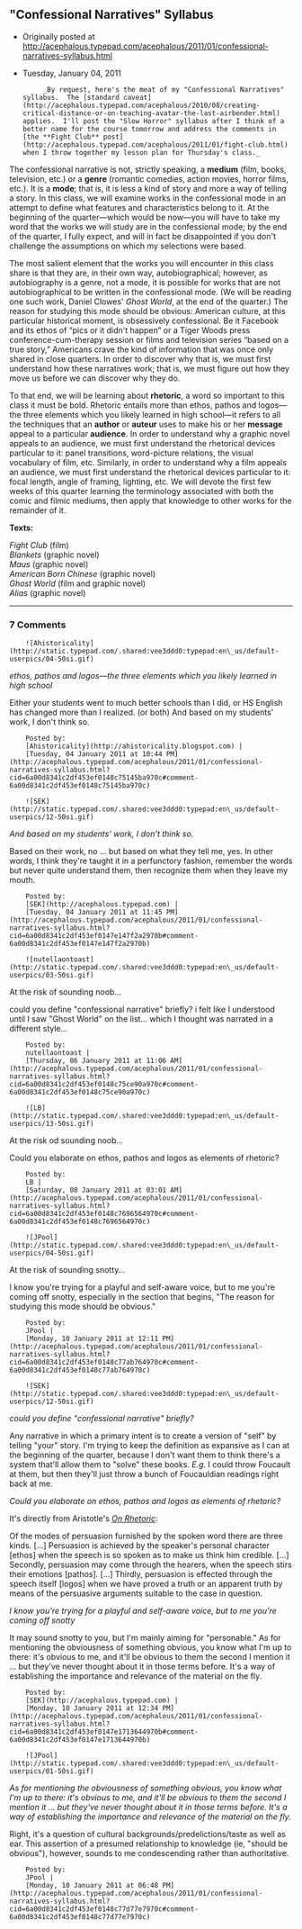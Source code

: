 ## "Confessional Narratives" Syllabus

 * Originally posted at http://acephalous.typepad.com/acephalous/2011/01/confessional-narratives-syllabus.html
 * Tuesday, January 04, 2011



			_By request, here's the meat of my "Confessional Narratives" syllabus.  The [standard caveat](http://acephalous.typepad.com/acephalous/2010/08/creating-critical-distance-or-on-teaching-avatar-the-last-airbender.html) applies.  I'll post the "Slow Horror" syllabus after I think of a better name for the course tomorrow and address the comments in [the **Fight Club** post](http://acephalous.typepad.com/acephalous/2011/01/fight-club.html) when I throw together my lesson plan for Thursday's class._

The confessional narrative         is not, strictly speaking, a **medium** (film, books,         television, etc.) or a **genre** (romantic comedies, action         movies, horror films, etc.). It is a **mode**; that is, it         is less a kind of story and more a way of telling a story. In         this class, we will examine works in the confessional mode in an         attempt to define what features and characteristics belong to         it. At the beginning of the quarter—which would be now—you will         have to take my word that the works we will study are in the         confessional mode; by the end of the quarter, I fully expect,         and will in fact be disappointed if you don't challenge the         assumptions on which my selections were based.  

The most salient element that the         works you will encounter in this class share is that they are,         in their own way, autobiographical; however, as autobiography is         a genre, not a mode, it is possible for works that are not         autobiographical to be written in the confessional mode. (We         will be reading one such work, Daniel Clowes' _Ghost World_,         at the end of the quarter.) The reason for studying this mode         should be obvious: American culture, at this particular         historical moment, is obsessively confessional. Be it Facebook         and its ethos of “pics or it didn't happen” or a Tiger Woods         press conference-cum-therapy session or films and television         series “based on a true story,” Americans crave the kind of         information that was once only shared in close quarters. In         order to discover why that is, we must first understand how         these narratives work; that is, we must figure out how they move         us before we can discover why they do.  

 To that end, we will be learning         about **rhetoric**, a word so important to this class it         must be bold. Rhetoric entails more than ethos, pathos and         logos—the three elements which you likely learned in high         school—it refers to all the techniques that an **author** or         **auteur** uses to make his or her **message** appeal to         a particular **audience**. In order to understand why a         graphic novel appeals to an audience, we must first understand         the rhetorical devices particular to it: panel transitions,         word-picture relations, the visual vocabulary of film, etc.         Similarly, in order to understand why a film appeals an         audience, we must first understand the rhetorical devices         particular to it: focal length, angle of framing, lighting, etc.         We will devote the first few weeks of this quarter learning the         terminology associated with both the comic and filmic mediums,         then apply that knowledge to other works for the remainder of         it.

**Texts:**

_Fight Club_ (film)  
 _Blankets_ (graphic novel)  
 _Maus_ (graphic novel)  
 _American Born Chinese_ (graphic         novel)  
 _Ghost World_ (film and graphic         novel)  
 _Alias_ (graphic novel)
		

* * *

### 7 Comments 

		

                
[]()

	

		![Ahistoricality](http://static.typepad.com/.shared:vee3ddd0:typepad:en\_us/default-userpics/04-50si.gif)
	

	

		

_ethos, pathos and logos—the three elements which you likely learned in high school_

Either your students went to much better schools than I did, or HS English has changed more than I realized. (or both) And based on my students' work, I don't think so.

	

		Posted by:
		[Ahistoricality](http://ahistoricality.blogspot.com) |
		[Tuesday, 04 January 2011 at 10:44 PM](http://acephalous.typepad.com/acephalous/2011/01/confessional-narratives-syllabus.html?cid=6a00d8341c2df453ef0148c75145ba970c#comment-6a00d8341c2df453ef0148c75145ba970c)

[]()

	

		![SEK](http://static.typepad.com/.shared:vee3ddd0:typepad:en\_us/default-userpics/12-50si.gif)
	

	

		

_And based on my students' work, I don't think so._

Based on their work, no ... but based on what they tell me, yes.  In other words, I think they're taught it in a perfunctory fashion, remember the words but never quite understand them, then recognize them when they leave my mouth.

	

		Posted by:
		[SEK](http://acephalous.typepad.com) |
		[Tuesday, 04 January 2011 at 11:45 PM](http://acephalous.typepad.com/acephalous/2011/01/confessional-narratives-syllabus.html?cid=6a00d8341c2df453ef0147e147f2a2970b#comment-6a00d8341c2df453ef0147e147f2a2970b)

[]()

	

		![nutellaontoast](http://static.typepad.com/.shared:vee3ddd0:typepad:en\_us/default-userpics/03-50si.gif)
	

	

		

At the risk of sounding noob...

could you define "confessional narrative" briefly?  i felt like I understood until I saw "Ghost World" on the list... which I thought was narrated in a different style...

	

		Posted by:
		nutellaontoast |
		[Thursday, 06 January 2011 at 11:06 AM](http://acephalous.typepad.com/acephalous/2011/01/confessional-narratives-syllabus.html?cid=6a00d8341c2df453ef0148c75ce90a970c#comment-6a00d8341c2df453ef0148c75ce90a970c)

[]()

	

		![LB](http://static.typepad.com/.shared:vee3ddd0:typepad:en\_us/default-userpics/13-50si.gif)
	

	

		

At the risk od sounding noob...

Could you elaborate on ethos, pathos and logos as elements of rhetoric?

	

		Posted by:
		LB |
		[Saturday, 08 January 2011 at 03:01 AM](http://acephalous.typepad.com/acephalous/2011/01/confessional-narratives-syllabus.html?cid=6a00d8341c2df453ef0148c7696564970c#comment-6a00d8341c2df453ef0148c7696564970c)

[]()

	

		![JPool](http://static.typepad.com/.shared:vee3ddd0:typepad:en\_us/default-userpics/04-50si.gif)
	

	

		

At the risk of sounding snotty...

I know you're trying for a playful and self-aware voice, but to me you're coming off snotty, especially in the section that begins, "The reason for studying this mode should be obvious."

	

		Posted by:
		JPool |
		[Monday, 10 January 2011 at 12:11 PM](http://acephalous.typepad.com/acephalous/2011/01/confessional-narratives-syllabus.html?cid=6a00d8341c2df453ef0148c77ab764970c#comment-6a00d8341c2df453ef0148c77ab764970c)

[]()

	

		![SEK](http://static.typepad.com/.shared:vee3ddd0:typepad:en\_us/default-userpics/12-50si.gif)
	

	

		

_could you define "confessional narrative" briefly?_

Any narrative in which a primary intent is to create a version of "self" by telling "your" story.  I'm trying to keep the definition as expansive as I can at the beginning of the quarter, because I don't want them to think there's a system that'll allow them to "solve" these books.  _E.g._ I could throw Foucault at them, but then they'll just throw a bunch of Foucauldian readings right back at me.

_Could you elaborate on ethos, pathos and logos as elements of rhetoric?_

It's directly from Aristotle's [_On Rhetoric_](http://classics.mit.edu/Aristotle/rhetoric.1.i.html):

Of the modes of persuasion furnished by the spoken word there are three kinds. [...] Persuasion is achieved by the speaker's personal character [ethos] when the speech is so spoken as to make us think him credible. [...] Secondly, persuasion may come through the hearers, when the speech stirs their emotions [pathos]. [...] Thirdly, persuasion is effected through the speech itself [logos] when we have proved a truth or an apparent truth by means of the persuasive arguments suitable to the case in question.

_I know you're trying for a playful and self-aware voice, but to me you're coming off snotty_

It may sound snotty to you, but I'm mainly aiming for "personable."  As for mentioning the obviousness of something obvious, you know what I'm up to there: it's obvious to me, and it'll be obvious to them the second I mention it ... but they've never thought about it in those terms before.  It's a way of establishing the importance and relevance of the material on the fly.

	

		Posted by:
		[SEK](http://acephalous.typepad.com) |
		[Monday, 10 January 2011 at 12:34 PM](http://acephalous.typepad.com/acephalous/2011/01/confessional-narratives-syllabus.html?cid=6a00d8341c2df453ef0147e1713644970b#comment-6a00d8341c2df453ef0147e1713644970b)

[]()

	

		![JPool](http://static.typepad.com/.shared:vee3ddd0:typepad:en\_us/default-userpics/01-50si.gif)
	

	

		

_As for mentioning the obviousness of something obvious, you know what I'm up to there: it's obvious to me, and it'll be obvious to them the second I mention it ... but they've never thought about it in those terms before. It's a way of establishing the importance and relevance of the material on the fly._

Right, it's a question of cultural backgrounds/predelictions/taste as well as ear. This assertion of a presumed relationship to knowledge (ie, "should be obvious"), however, sounds to me condescending rather than authoritative.

	

		Posted by:
		JPool |
		[Monday, 10 January 2011 at 06:48 PM](http://acephalous.typepad.com/acephalous/2011/01/confessional-narratives-syllabus.html?cid=6a00d8341c2df453ef0148c77d77e7970c#comment-6a00d8341c2df453ef0148c77d77e7970c)

		

        